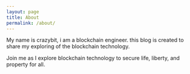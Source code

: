 ```yaml
---
layout: page
title: About
permalink: /about/
---
```


My name is crazybit, i am a blockchain engineer. this blog is created to share my exploring of the blockchain technology.

Join me as I explore blockchain technology to secure life, liberty, and property for all.

